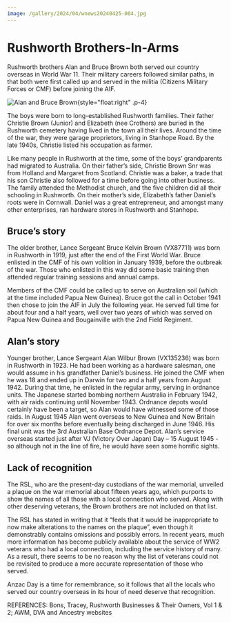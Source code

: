 ```yaml
---
image: /gallery/2024/04/wnews20240425-004.jpg
---
```

# Rushworth Brothers-In-Arms

Rushworth brothers Alan and Bruce Brown both served our country overseas in World War 11. Their military careers followed
similar paths, in that both were first called up and served in the militia (Citizens Military Forces or CMF) before joining the AIF.

![Alan and Bruce Brown](https://media.wnews.org.au/gallery/2024/04/wnews20240425-004.jpg){style="float:right" .p-4}

The boys were born to long-established
Rushworth families. Their father Christie
Brown (Junior) and Elizabeth (nee Crothers)
are buried in the Rushworth cemetery having
lived in the town all their lives. Around the
time of the war, they were garage proprietors,
living in Stanhope Road. By the late 1940s,
Christie listed his occupation as farmer.

Like many people in Rushworth at the
time, some of the boys’ grandparents had
migrated to Australia. On their father’s
side, Christie Brown Snr was from Holland
and Margaret from Scotland. Christie was
a baker, a trade that his son Christie also
followed for a time before going into other
business. The family attended the Methodist
church, and the five children did all their
schooling in Rushworth. On their mother’s
side, Elizabeth’s father Daniel’s roots were in
Cornwall. Daniel was a great entrepreneur,
and amongst many other enterprises, ran
hardware stores in Rushworth and Stanhope.

## Bruce’s story

The older brother, Lance Sergeant
Bruce Kelvin Brown (VX87711) was born
in Rushworth in 1919, just after the end of
the First World War. Bruce enlisted in the
CMF of his own volition in January 1939,
before the outbreak of the war. Those who
enlisted in this way did some basic training
then attended regular training sessions and
annual camps.

Members of the CMF could be called up
to serve on Australian soil (which at the time
included Papua New Guinea). Bruce got the
call in October 1941 then chose to join the
AIF in July the following year. He served
full time for about four and a half years, well
over two years of which was served on Papua
New Guinea and Bougainville with the 2nd
Field Regiment.

## Alan’s story

Younger brother, Lance Sergeant Alan
Wilbur Brown (VX135236) was born in
Rushworth in 1923. He had been working as
a hardware salesman, one would assume in
his grandfather Daniel’s business. He joined
the CMF when he was 18 and ended up in
Darwin for two and a half years from August
1942. During that time, he enlisted in the
regular army, serving in ordnance units. The
Japanese started bombing northern Australia
in February 1942, with air raids continuing
until November 1943. Ordnance depots
would certainly have been a target, so Alan
would have witnessed some of those raids.
In August 1945 Alan went overseas to
New Guinea and New Britain for over six
months before eventually being discharged
in June 1946. His final unit was the 3rd
Australian Base Ordnance Depot. Alan’s
service overseas started just after VJ (Victory
Over Japan) Day – 15 August 1945 - so
although not in the line of fire, he would have
seen some horrific sights.

## Lack of recognition

The RSL, who are the present-day
custodians of the war memorial, unveiled
a plaque on the war memorial about fifteen
years ago, which purports to show the names
of all those with a local connection who
served. Along with other deserving veterans,
the Brown brothers are not included on that
list.

The RSL has stated in writing that it “feels
that it would be inappropriate to now make
alterations to the names on the plaque”, even
though it demonstrably contains omissions
and possibly errors. In recent years, much
more information has become publicly
available about the service of WW2 veterans
who had a local connection, including the
service history of many. As a result, there
seems to be no reason why the list of veterans
could not be revisited to produce a more
accurate representation of those who served.

Anzac Day is a time for remembrance, so
it follows that all the locals who served our
country overseas in its hour of need deserve
that recognition.

REFERENCES: Bons, Tracey, Rushworth
Businesses & Their Owners, Vol 1 & 2; AWM,
DVA and Ancestry websites